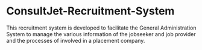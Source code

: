 # ConsultJet-Recruitment-System
This recruitment system is developed to facilitate the General Administration
System to manage the various information of the jobseeker and job provider and the processes of
involved in a placement company.
